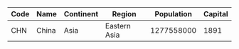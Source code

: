 | Code |  Name | Continent | Region | Population | Capital |
| --- | --- | --- | --- | --- | --- | 
| CHN | China | Asia | Eastern Asia | 1277558000 | 1891 || JPN | Japan | Asia | Eastern Asia | 126714000 | 1532 || KOR | South Korea | Asia | Eastern Asia | 46844000 | 2331 || PRK | North Korea | Asia | Eastern Asia | 24039000 | 2318 || TWN | Taiwan | Asia | Eastern Asia | 22256000 | 3263 || HKG | Hong Kong | Asia | Eastern Asia | 6782000 | 937 || MNG | Mongolia | Asia | Eastern Asia | 2662000 | 2696 || MAC | Macao | Asia | Eastern Asia | 473000 | 2454 |